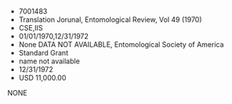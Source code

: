 * 7001483
* Translation Jorunal, Entomological Review, Vol 49 (1970)
* CSE,IIS
* 01/01/1970,12/31/1972
* None   DATA NOT AVAILABLE, Entomological Society of America
* Standard Grant
*   name not available
* 12/31/1972
* USD 11,000.00

NONE